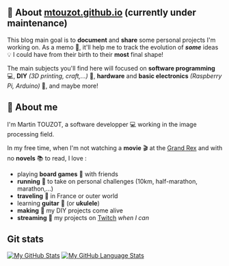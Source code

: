 ## :pushpin: About [mtouzot.github.io](https://mtouzot.github.io/) (currently under maintenance)

This blog main goal is to **document** and **share** some personal projects I'm working on. As a memo :memo:, it'll help me to track the evolution of **_some_** ideas :bulb: I could have from their birth to their __most__ final shape!<br>

The main subjects you'll find here will focused on **software programming** :computer:, **DIY** _(3D printing, craft,...)_ :construction:, **hardware** and **basic electronics** _(Raspberry Pi, Arduino)_ :electric_plug:, and maybe more!

## :bust_in_silhouette: About me

I'm Martin TOUZOT, a software developper :computer: working in the image processing field.

In my free time, when I'm not watching a **movie** :clapper: at the [Grand Rex](https://www.legrandrex.com/) and with no **novels** :books: to read, I love :
* playing **board games** :game_die: with friends
* **running** :runner: to take on personal challenges (10km, half-marathon, marathon,...)
* **traveling** :steam_locomotive: in France or outer world
* learning **guitar** :guitar: (or **ukulele**)
* **making** :construction_worker: my DIY projects come alive
* **streaming** :red_circle: my projects on [Twitch](https://twitch.tv/mt_mak3r) _when I can_

## Git stats
[![My GitHub Stats](https://github-readme-stats.vercel.app/api/?username=mtouzot&count_private=true&theme=graywhite&showicons=true)]()
[![My GitHub Language Stats](https://github-readme-stats.vercel.app/api/top-langs/?username=mtouzot&langs_count=5&theme=graywhite)]()
